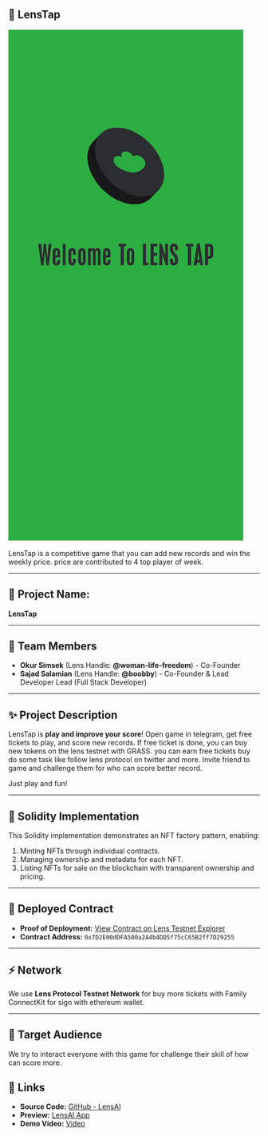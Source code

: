 ## 🚀 LensTap

![LensTap Main Banner](https://github.com/sajadsalamian/LensTab/blob/8d19e47e68edbc26ca0d9deffcf74c0d30f2e5b7/src/assets/images/start-banner.png)

LensTap is a competitive game that you can add new records and win the weekly price. price are contributed to 4 top player of week.

---

## 🌟 Project Name:

**LensTap**

---

## 🎨 Team Members

- **Okur Simsek** (Lens Handle: **@woman-life-freedom**) - Co-Founder  
- **Sajad Salamian** (Lens Handle: **@boobby**) - Co-Founder & Lead Developer Lead (Full Stack Developer)

---

## ✨ Project Description

LensTap is **play and improve your score**!
Open game in telegram, get free tickets to play, and score new records. If free ticket is done, you can buy new tokens on the lens testnet with GRASS. you can earn free tickets buy do some task like follow lens protocol on twitter and more.
Invite friend to game and challenge them for who can score better record.

Just play and fun!

---

## 🔧 Solidity Implementation

This Solidity implementation demonstrates an NFT factory pattern, enabling:

1. Minting NFTs through individual contracts.
2. Managing ownership and metadata for each NFT.
3. Listing NFTs for sale on the blockchain with transparent ownership and pricing.

---

## 🔗 Deployed Contract

- **Proof of Deployment:** [View Contract on Lens Testnet Explorer](https://block-explorer.testnet.lens.dev/address/0x7D2E00dDFA500a2A4b4DD5f75cC65B2ff7D29255#contract)
- **Contract Address:** `0x7D2E00dDFA500a2A4b4DD5f75cC65B2ff7D29255`

---

## ⚡ Network

We use **Lens Protocol Testnet Network** for buy more tickets with Family ConnectKit for sign with ethereum wallet.

---

## 🎯 Target Audience

We try to interact everyone with this game for challenge their skill of how can score more.


## 🔗 Links

- **Source Code:** [GitHub - LensAI](https://github.com/sajadsalamian/LensTab)
- **Preview:** [LensAI App](https://t.me/lenstapbot)
- **Demo Video:** [Video](https://youtu.be/5F153-dxjCU)
